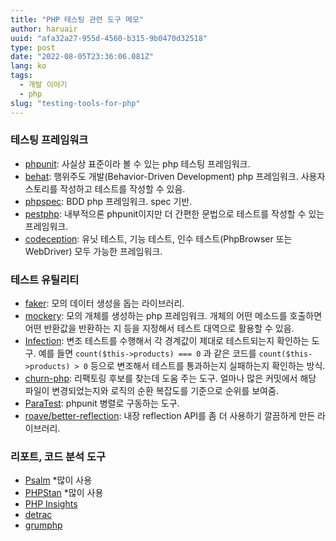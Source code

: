 ```yaml
---
title: "PHP 테스팅 관련 도구 메모"
author: haruair
uuid: "afa32a27-955d-4560-b315-9b0470d32518"
type: post
date: "2022-08-05T23:36:06.081Z"
lang: ko
tags:
  - 개발 이야기
  - php
slug: "testing-tools-for-php"
---
```


### 테스팅 프레임워크

- [phpunit](https://phpunit.de/): 사실상 표준이라 볼 수 있는 php 테스팅 프레임워크.
- [behat](https://docs.behat.org/en/latest/index.html): 행위주도 개발(Behavior-Driven Development) php 프레임워크. 사용자 스토리를 작성하고 테스트를 작성할 수 있음.
- [phpspec](http://phpspec.net/en/stable/): BDD php 프레임워크. spec 기반.
- [pestphp](https://pestphp.com/): 내부적으론 phpunit이지만 더 간편한 문법으로 테스트를 작성할 수 있는 프레임워크.
- [codeception](https://codeception.com/): 유닛 테스트, 기능 테스트, 인수 테스트(PhpBrowser 또는 WebDriver) 모두 가능한 프레임워크.

### 테스트 유틸리티

- [faker](https://github.com/FakerPHP/Faker): 모의 데이터 생성을 돕는 라이브러리.
- [mockery](https://github.com/mockery/mockery): 모의 개체를 생성하는 php 프레임워크. 개체의 어떤 메소드를 호출하면 어떤 반환값을 반환하는 지 등을 지정해서 테스트 대역으로 활용할 수 있음.
- [Infection](https://infection.github.io/): 변조 테스트를 수행해서 각 경계값이 제대로 테스트되는지 확인하는 도구. 예를 들면 `count($this->products) === 0` 과 같은 코드를 `count($this->products) > 0` 등으로 변조해서 테스트를 통과하는지 실패하는지 확인하는 방식.
- [churn-php](https://github.com/bmitch/churn-php): 리팩토링 후보를 찾는데 도움 주는 도구. 얼마나 많은 커밋에서 해당 파일이 변경되었는지와 로직의 순환 복잡도를 기준으로 순위를 보여줌. 
- [ParaTest](https://github.com/paratestphp/paratest): phpunit 병렬로 구동하는 도구.
- [roave/better-reflection](https://github.com/Roave/BetterReflection): 내장 reflection API를 좀 더 사용하기 깔끔하게 만든 라이브러리.

### 리포트, 코드 분석 도구

- [Psalm](https://psalm.dev/) *많이 사용
- [PHPStan](https://phpstan.org/) *많이 사용
- [PHP Insights](https://phpinsights.com/)
- [detrac](https://github.com/qossmic/deptrac)
- [grumphp](https://github.com/phpro/grumphp)
